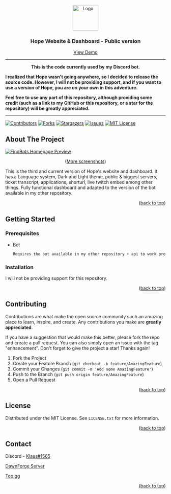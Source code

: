 <!-- LOGO -->
<br />
<div align="center">
  <a href="https://github.com/klaus-2/FindBots-Botlist">
    <img src="https://cdn.discordapp.com/avatars/901243176814276680/0b216cbe24f1dde9e901d95c1f59c5ad.png" alt="Logo" width="80" height="80">
  </a>

  <h3 align="center"> Hope Website & Dashboard - Public version </h3>

  <p align="center">
    <a href="https://hopebot.top">View Demo</a>
  </p>
</div>

---

<p align="center"><strong>This is the code currently used by my Discord bot.

I realized that Hope wasn't going anywhere, so I decided to release the source code. However, I will not be providing support, and if you want to use a version of Hope, you are on your own in this adventure.

Feel free to use any part of this repository, although providing some credit (such as a link to my GitHub or this repository, or a star for the repository) will be greatly appreciated.</strong></p>

---

<div id="top"></div>

[![Contributors][contributors-shield]][contributors-url]
[![Forks][forks-shield]][forks-url]
[![Stargazers][stars-shield]][stars-url]
[![Issues][issues-shield]][issues-url]
[![MIT License][license-shield]][license-url]

<!-- ABOUT THE PROJECT -->

## About The Project

[![FindBots Homepage Preview][product-screenshot]](#)

<p align="center">(<a href="github-images">More screenshots</a>)</p>

This is the third and current version of Hope's website and dashboard. It has a Language system, Dark and Light theme, public & biggest servers, ticket transcript, applications, shorturl, live twitch embed among other things. Fully functional dashboard and adapted to the version of the bot available in my other repository.

<p align="right">(<a href="#top">back to top</a>)</p>

<!-- GETTING STARTED -->

## Getting Started

### Prerequisites

- Bot
  ```sh
  Requires the bot available in my other repository + api to work properly, otherwise a maintenance screen will be displayed.
  ```

### Installation

I will not be providing support for this repository.

<p align="right">(<a href="#top">back to top</a>)</p>

<!-- CONTRIBUTING -->

## Contributing

Contributions are what make the open source community such an amazing place to learn, inspire, and create. Any contributions you make are **greatly appreciated**.

If you have a suggestion that would make this better, please fork the repo and create a pull request. You can also simply open an issue with the tag "enhancement".
Don't forget to give the project a star! Thanks again!

1. Fork the Project
2. Create your Feature Branch (`git checkout -b feature/AmazingFeature`)
3. Commit your Changes (`git commit -m 'Add some AmazingFeature'`)
4. Push to the Branch (`git push origin feature/AmazingFeature`)
5. Open a Pull Request

<p align="right">(<a href="#top">back to top</a>)</p>

<!-- LICENSE -->

## License

Distributed under the MIT License. See `LICENSE.txt` for more information.

<p align="right">(<a href="#top">back to top</a>)</p>

<!-- CONTACT -->

## Contact

Discord - [Klaus#1565](https://discordapp.com/users/622812963572809771/)

[DawnForge Server](https://discord.gg/D8dWtRWfYt)

[Top.gg](https://top.gg/bot/901243176814276680/)

<p align="right">(<a href="#top">back to top</a>)</p>

<!-- MARKDOWN LINKS & IMAGES -->
<!-- https://www.markdownguide.org/basic-syntax/#reference-style-links -->

[contributors-shield]: https://img.shields.io/github/contributors/klaus-2/FindBots-Botlist.svg?style=for-the-badge
[contributors-url]: https://github.com/klaus-2/FindBots-Botlist/graphs/contributors
[forks-shield]: https://img.shields.io/github/forks/klaus-2/FindBots-Botlist.svg?style=for-the-badge
[forks-url]: https://github.com/klaus-2/FindBots-Botlist/network/members
[stars-shield]: https://img.shields.io/github/stars/klaus-2/FindBots-Botlist.svg?style=for-the-badge
[stars-url]: https://github.com/klaus-2/FindBots-Botlist/stargazers
[issues-shield]: https://img.shields.io/github/issues/klaus-2/FindBots-Botlist.svg?style=for-the-badge
[issues-url]: https://github.com/klaus-2/FindBots-Botlist/issues
[license-shield]: https://img.shields.io/github/license/klaus-2/FindBots-Botlist.svg?style=for-the-badge
[license-url]: https://github.com/klaus-2/FindBots-Botlist/blob/master/LICENSE.txt
[linkedin-shield]: https://img.shields.io/badge/-LinkedIn-black.svg?style=for-the-badge&logo=linkedin&colorB=555
[linkedin-url]: https://linkedin.com/in/othneildrew
[product-screenshot]: https://i.imgur.com/T3bYYoY.png